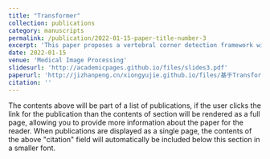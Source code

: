 ```yaml
---
title: "Transformer"
collection: publications
category: manuscripts
permalink: /publication/2022-01-15-paper-title-number-3
excerpt: 'This paper proposes a vertebral corner detection framework with an embedded Transformer mechanism to calculate the Cobb angle by locating vertebral corners. It uses data augmentation, the Transformer module, and the Vector Loss module to address issues in automated vertebral Cobb angle measurement. Experiments on the MICCAI 2019 Open Spine Challenge dataset show that the method has high accuracy and robustness, with a SMAPE of 9.01, an improvement of 1.80 compared to the latest methods, and can assist in clinical treatment decision - making, while also pointing out the need to reduce the model's depth and complexity in the future.'
date: 2022-01-15
venue: 'Medical Image Processing'
slidesurl: 'http://academicpages.github.io/files/slides3.pdf'
paperurl: 'http://jizhanpeng.cn/xiongyujie.github.io/files/基于Transformer与VectorLoss模块的椎骨Cobb角点定位网络.pdf'
citation: ''
---
```


The contents above will be part of a list of publications, if the user clicks the link for the publication than the contents of section will be rendered as a full page, allowing you to provide more information about the paper for the reader. When publications are displayed as a single page, the contents of the above "citation" field will automatically be included below this section in a smaller font.

